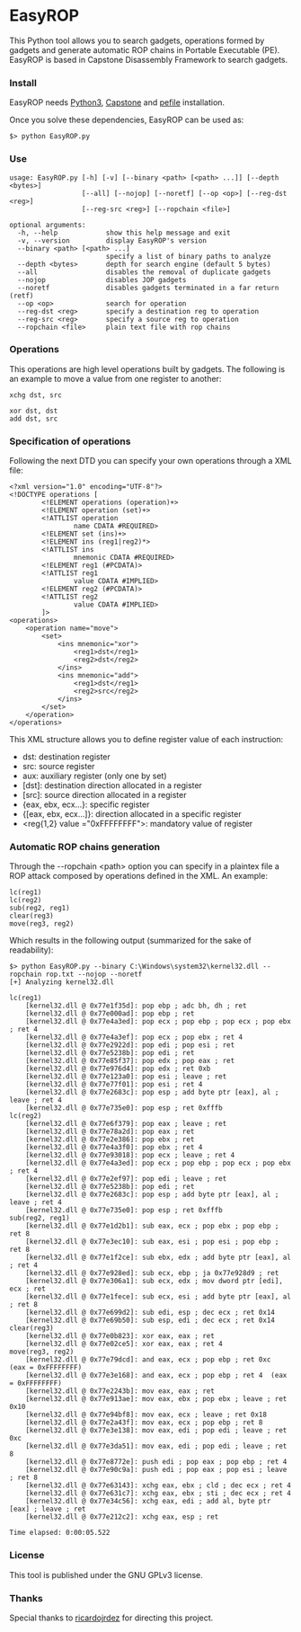 # EasyROP
This Python tool allows you to search gadgets, operations formed by gadgets and generate automatic ROP chains in Portable Executable (PE). EasyROP is based in Capstone Disassembly Framework to search gadgets.

### Install
EasyROP needs [Python3](https://www.python.org/downloads/), [Capstone](http://www.capstone-engine.org/download.html) and [pefile](https://pypi.python.org/pypi/pefile/) installation.

Once you solve these dependencies, EasyROP can be used as:
```
$> python EasyROP.py
```

### Use
```
usage: EasyROP.py [-h] [-v] [--binary <path> [<path> ...]] [--depth <bytes>]
                  [--all] [--nojop] [--noretf] [--op <op>] [--reg-dst <reg>]
                  [--reg-src <reg>] [--ropchain <file>]

optional arguments:
  -h, --help            show this help message and exit
  -v, --version         display EasyROP's version
  --binary <path> [<path> ...]
                        specify a list of binary paths to analyze
  --depth <bytes>       depth for search engine (default 5 bytes)
  --all                 disables the removal of duplicate gadgets
  --nojop               disables JOP gadgets
  --noretf              disables gadgets terminated in a far return (retf)
  --op <op>             search for operation
  --reg-dst <reg>       specify a destination reg to operation
  --reg-src <reg>       specify a source reg to operation
  --ropchain <file>     plain text file with rop chains
```

### Operations
This operations are high level operations built by gadgets. The following is an example to move a value from one register to another:
```
xchg dst, src
```
```
xor dst, dst
add dst, src
```

### Specification of operations
Following the next DTD you can specify your own operations through a XML file:
```
<?xml version="1.0" encoding="UTF-8"?>
<!DOCTYPE operations [
        <!ELEMENT operations (operation)+>
        <!ELEMENT operation (set)+>
        <!ATTLIST operation
                name CDATA #REQUIRED>
        <!ELEMENT set (ins)+>
        <!ELEMENT ins (reg1|reg2)*>
        <!ATTLIST ins
                mnemonic CDATA #REQUIRED>
        <!ELEMENT reg1 (#PCDATA)>
        <!ATTLIST reg1
                value CDATA #IMPLIED>
        <!ELEMENT reg2 (#PCDATA)>
        <!ATTLIST reg2
                value CDATA #IMPLIED>
        ]>
<operations>
    <operation name="move">
        <set>
            <ins mnemonic="xor">
                <reg1>dst</reg1>
                <reg2>dst</reg2>
            </ins>
            <ins mnemonic="add">
                <reg1>dst</reg1>
                <reg2>src</reg2>
            </ins>
        </set>
    </operation>
</operations>
```

This XML structure allows you to define register value of each instruction:

* dst: destination register
* src: source register
* aux: auxiliary register (only one by set)
* [dst]: destination direction allocated in a register
* [src]: source direction allocated in a register
* {eax, ebx, ecx...}: specific register
* {[eax, ebx, ecx...]}: direction allocated in a specific register
* &lt;reg{1,2} value ="0xFFFFFFFF">: mandatory value of register

### Automatic ROP chains generation
Through the --ropchain &lt;path> option you can specify in a plaintex file a ROP attack composed by operations defined in the XML. An example:
```
lc(reg1)
lc(reg2)
sub(reg2, reg1)
clear(reg3)
move(reg3, reg2)
```

Which results in the following output (summarized for the sake of readability):
```
$> python EasyROP.py --binary C:\Windows\system32\kernel32.dll --ropchain rop.txt --nojop --noretf
[+] Analyzing kernel32.dll

lc(reg1)
	[kernel32.dll @ 0x77e1f35d]: pop ebp ; adc bh, dh ; ret 
	[kernel32.dll @ 0x77e000ad]: pop ebp ; ret 
	[kernel32.dll @ 0x77e4a3ed]: pop ecx ; pop ebp ; pop ecx ; pop ebx ; ret 4 
	[kernel32.dll @ 0x77e4a3ef]: pop ecx ; pop ebx ; ret 4 
	[kernel32.dll @ 0x77e2922d]: pop edi ; pop esi ; ret 
	[kernel32.dll @ 0x77e5238b]: pop edi ; ret 
	[kernel32.dll @ 0x77e85f37]: pop edx ; pop eax ; ret 
	[kernel32.dll @ 0x77e976d4]: pop edx ; ret 0xb 
	[kernel32.dll @ 0x77e123a0]: pop esi ; leave ; ret 
	[kernel32.dll @ 0x77e77f01]: pop esi ; ret 4 
	[kernel32.dll @ 0x77e2683c]: pop esp ; add byte ptr [eax], al ; leave ; ret 4 
	[kernel32.dll @ 0x77e735e0]: pop esp ; ret 0xfffb 
lc(reg2)
	[kernel32.dll @ 0x77e6f379]: pop eax ; leave ; ret 
	[kernel32.dll @ 0x77e78a2d]: pop eax ; ret 
	[kernel32.dll @ 0x77e2e386]: pop ebx ; ret 
	[kernel32.dll @ 0x77e4a3f0]: pop ebx ; ret 4 
	[kernel32.dll @ 0x77e93018]: pop ecx ; leave ; ret 4 
	[kernel32.dll @ 0x77e4a3ed]: pop ecx ; pop ebp ; pop ecx ; pop ebx ; ret 4 
	[kernel32.dll @ 0x77e2ef97]: pop edi ; leave ; ret 
	[kernel32.dll @ 0x77e5238b]: pop edi ; ret 
	[kernel32.dll @ 0x77e2683c]: pop esp ; add byte ptr [eax], al ; leave ; ret 4 
	[kernel32.dll @ 0x77e735e0]: pop esp ; ret 0xfffb 
sub(reg2, reg1)
	[kernel32.dll @ 0x77e1d2b1]: sub eax, ecx ; pop ebx ; pop ebp ; ret 8 
	[kernel32.dll @ 0x77e3ec10]: sub eax, esi ; pop esi ; pop ebp ; ret 8 
	[kernel32.dll @ 0x77e1f2ce]: sub ebx, edx ; add byte ptr [eax], al ; ret 4 
	[kernel32.dll @ 0x77e928ed]: sub ecx, ebp ; ja 0x77e928d9 ; ret 
	[kernel32.dll @ 0x77e306a1]: sub ecx, edx ; mov dword ptr [edi], ecx ; ret 
	[kernel32.dll @ 0x77e1fece]: sub ecx, esi ; add byte ptr [eax], al ; ret 8 
	[kernel32.dll @ 0x77e699d2]: sub edi, esp ; dec ecx ; ret 0x14 
	[kernel32.dll @ 0x77e69b50]: sub esp, edi ; dec ecx ; ret 0x14 
clear(reg3)
	[kernel32.dll @ 0x77e0b823]: xor eax, eax ; ret 
	[kernel32.dll @ 0x77e02ce5]: xor eax, eax ; ret 4 
move(reg3, reg2)
	[kernel32.dll @ 0x77e79dcd]: and eax, ecx ; pop ebp ; ret 0xc  (eax = 0xFFFFFFFF)
	[kernel32.dll @ 0x77e3e168]: and eax, ecx ; pop ebp ; ret 4  (eax = 0xFFFFFFFF)
	[kernel32.dll @ 0x77e2243b]: mov eax, eax ; ret 
	[kernel32.dll @ 0x77e913ae]: mov eax, ebx ; pop ebx ; leave ; ret 0x10 
	[kernel32.dll @ 0x77e94bf8]: mov eax, ecx ; leave ; ret 0x18 
	[kernel32.dll @ 0x77e2a43f]: mov eax, ecx ; pop ebp ; ret 8 
	[kernel32.dll @ 0x77e3e138]: mov eax, edi ; pop edi ; leave ; ret 0xc 
	[kernel32.dll @ 0x77e3da51]: mov eax, edi ; pop edi ; leave ; ret 8 
	[kernel32.dll @ 0x77e8772e]: push edi ; pop eax ; pop ebp ; ret 4 
	[kernel32.dll @ 0x77e90c9a]: push edi ; pop eax ; pop esi ; leave ; ret 8 
	[kernel32.dll @ 0x77e63143]: xchg eax, ebx ; cld ; dec ecx ; ret 4 
	[kernel32.dll @ 0x77e631c7]: xchg eax, ebx ; sti ; dec ecx ; ret 4 
	[kernel32.dll @ 0x77e34c56]: xchg eax, edi ; add al, byte ptr [eax] ; leave ; ret 
	[kernel32.dll @ 0x77e212c2]: xchg eax, esp ; ret 

Time elapsed: 0:00:05.522
 ```

### License
This tool is published under the GNU GPLv3 license.

### Thanks
Special thanks to [ricardojrdez](https://github.com/ricardojrdez) for directing this project.